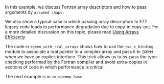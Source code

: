 In this example, we discuss Fortran array descriptors and how to pass arguments by `assumed shape`.

We also show a typical case in which passing array descriptors to F77 legacy code
leads to performance degradation due to copy-in copy-out.
For a more detailed discussion on this topic, please read
[Using Arrays Efficiently](http://astroa.physics.metu.edu.tr/MANUALS/intel_ifc/mergedProjects/optaps_for/fortran/optaps_prg_arrs_f.htm)

The code in `zgemm_with_real_arrays` shows how to use the `iso_c_binding` module to associate 
a real pointer to a complex array and pass it to `ZGEMM` when we have an explicit interface.
This trick allows us to by-pass the type-checking performed by the Fortran compiler and 
avoid extra-copies in sections of code in which performance is critical.

The next example is in `ex_openmp_base`
